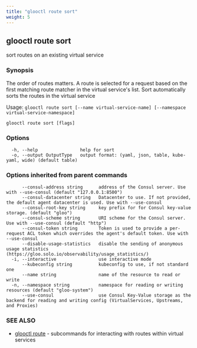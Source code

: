 ```yaml
---
title: "glooctl route sort"
weight: 5
---
```

## glooctl route sort

sort routes on an existing virtual service

### Synopsis

The order of routes matters. A route is selected for a request based on the first matching route matcher in the virtual service's list. Sort automatically sorts the routes in the virtual service

Usage: `glooctl route sort [--name virtual-service-name] [--namespace virtual-service-namespace]`

```
glooctl route sort [flags]
```

### Options

```
  -h, --help                help for sort
  -o, --output OutputType   output format: (yaml, json, table, kube-yaml, wide) (default table)
```

### Options inherited from parent commands

```
      --consul-address string      address of the Consul server. Use with --use-consul (default "127.0.0.1:8500")
      --consul-datacenter string   Datacenter to use. If not provided, the default agent datacenter is used. Use with --use-consul
      --consul-root-key string     key prefix for for Consul key-value storage. (default "gloo")
      --consul-scheme string       URI scheme for the Consul server. Use with --use-consul (default "http")
      --consul-token string        Token is used to provide a per-request ACL token which overrides the agent's default token. Use with --use-consul
      --disable-usage-statistics   disable the sending of anonymous usage statistics (https://gloo.solo.io/observability/usage_statistics/)
  -i, --interactive                use interactive mode
      --kubeconfig string          kubeconfig to use, if not standard one
      --name string                name of the resource to read or write
  -n, --namespace string           namespace for reading or writing resources (default "gloo-system")
      --use-consul                 use Consul Key-Value storage as the backend for reading and writing config (VirtualServices, Upstreams, and Proxies)
```

### SEE ALSO

* [glooctl route](../glooctl_route)	 - subcommands for interacting with routes within virtual services

